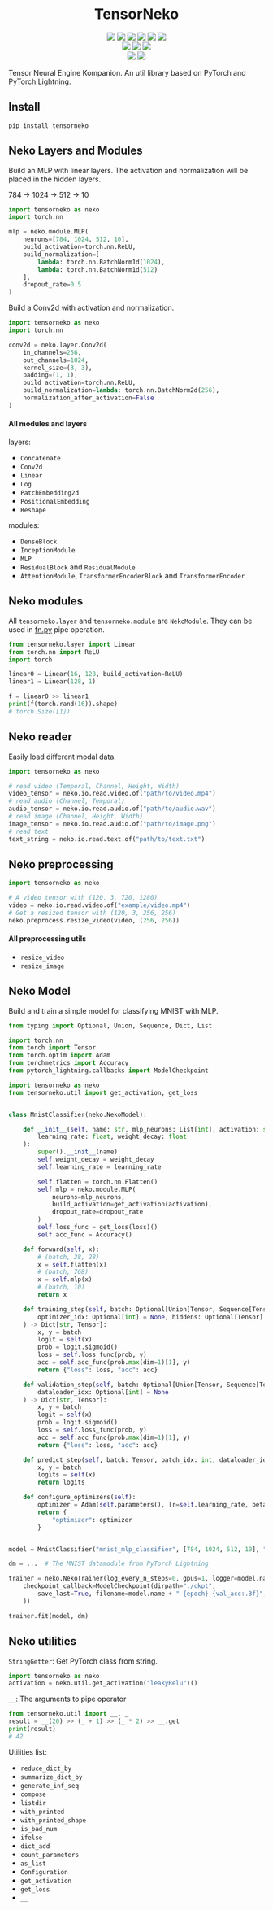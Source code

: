 <h1 style="text-align: center">TensorNeko</h1> 

<div align="center">
    <img src="https://img.shields.io/github/stars/ControlNet/tensorneko?style=flat-square">
    <img src="https://img.shields.io/github/forks/ControlNet/tensorneko?style=flat-square">
    <a href="https://github.com/ControlNet/tensorneko/issues"><img src="https://img.shields.io/github/issues/ControlNet/tensorneko?style=flat-square"></a>
    <a href="https://pypi.org/project/tensorneko/"><img src="https://img.shields.io/pypi/v/tensorneko?style=flat-square"></a>
    <a href="https://pypi.org/project/tensorneko/"><img src="https://img.shields.io/pypi/wheel/tensorneko?style=flat-square"></a>
    <img src="https://img.shields.io/github/license/ControlNet/tensorneko?style=flat-square">
</div>

<div align="center">    
    <a href="https://www.python.org/"><img src="https://img.shields.io/pypi/pyversions/tensorneko?style=flat-square"></a>
    <a href="https://pytorch.org/"><img src="https://img.shields.io/badge/PyTorch-%3E%3D1.9.0-EE4C2C?style=flat-square&logo=pytorch"></a>
    <a href="https://www.pytorchlightning.ai/"><img src="https://img.shields.io/badge/Pytorch%20Lightning-%3E%3D1.3.6-792EE5?style=flat-square&logo=pytorch-lightning"></a>
</div>

<div align="center">
    <a href="https://github.com/ControlNet/tensorneko/actions"><img src="https://img.shields.io/github/workflow/status/ControlNet/tensorneko/Unittest/dev?label=unittest&style=flat-square"></a>
    <a href="https://github.com/ControlNet/tensorneko/actions"><img src="https://img.shields.io/github/workflow/status/ControlNet/tensorneko/Release/main?label=release&style=flat-square"></a>
</div>

Tensor Neural Engine Kompanion. An util library based on PyTorch and PyTorch Lightning.

## Install

```shell
pip install tensorneko
```

## Neko Layers and Modules

Build an MLP with linear layers. The activation and normalization will be placed in the hidden layers.

784 -> 1024 -> 512 -> 10

```python
import tensorneko as neko
import torch.nn

mlp = neko.module.MLP(
    neurons=[784, 1024, 512, 10],
    build_activation=torch.nn.ReLU,
    build_normalization=[
        lambda: torch.nn.BatchNorm1d(1024),
        lambda: torch.nn.BatchNorm1d(512)
    ],
    dropout_rate=0.5
)
```

Build a Conv2d with activation and normalization.

```python
import tensorneko as neko
import torch.nn

conv2d = neko.layer.Conv2d(
    in_channels=256,
    out_channels=1024,
    kernel_size=(3, 3),
    padding=(1, 1),
    build_activation=torch.nn.ReLU,
    build_normalization=lambda: torch.nn.BatchNorm2d(256),
    normalization_after_activation=False
)
```

#### All modules and layers

layers:

- `Concatenate`
- `Conv2d`
- `Linear`
- `Log`
- `PatchEmbedding2d`
- `PositionalEmbedding`
- `Reshape`

modules:

- `DenseBlock`
- `InceptionModule`
- `MLP`
- `ResidualBlock` and `ResidualModule`
- `AttentionModule`, `TransformerEncoderBlock` and `TransformerEncoder`

## Neko modules

All `tensorneko.layer` and `tensorneko.module` are `NekoModule`. They can be used in 
[fn.py](https://github.com/kachayev/fn.py) pipe operation.

```python
from tensorneko.layer import Linear
from torch.nn import ReLU
import torch

linear0 = Linear(16, 128, build_activation=ReLU)
linear1 = Linear(128, 1)

f = linear0 >> linear1
print(f(torch.rand(16)).shape)
# torch.Size([1])
```

## Neko reader

Easily load different modal data.

```python
import tensorneko as neko

# read video (Temporal, Channel, Height, Width)
video_tensor = neko.io.read.video.of("path/to/video.mp4")
# read audio (Channel, Temporal)
audio_tensor = neko.io.read.audio.of("path/to/audio.wav")
# read image (Channel, Height, Width)
image_tensor = neko.io.read.audio.of("path/to/image.png")
# read text 
text_string = neko.io.read.text.of("path/to/text.txt")
```

## Neko preprocessing

```python
import tensorneko as neko

# A video tensor with (120, 3, 720, 1280)
video = neko.io.read.video.of("example/video.mp4")
# Get a resized tensor with (120, 3, 256, 256)
neko.preprocess.resize_video(video, (256, 256))
```

#### All preprocessing utils

- `resize_video`
- `resize_image`

## Neko Model

Build and train a simple model for classifying MNIST with MLP.

```python
from typing import Optional, Union, Sequence, Dict, List

import torch.nn
from torch import Tensor
from torch.optim import Adam
from torchmetrics import Accuracy
from pytorch_lightning.callbacks import ModelCheckpoint

import tensorneko as neko
from tensorneko.util import get_activation, get_loss


class MnistClassifier(neko.NekoModel):

    def __init__(self, name: str, mlp_neurons: List[int], activation: str, dropout_rate: float, loss: str,
        learning_rate: float, weight_decay: float
    ):
        super().__init__(name)
        self.weight_decay = weight_decay
        self.learning_rate = learning_rate

        self.flatten = torch.nn.Flatten()
        self.mlp = neko.module.MLP(
            neurons=mlp_neurons,
            build_activation=get_activation(activation),
            dropout_rate=dropout_rate
        )
        self.loss_func = get_loss(loss)()
        self.acc_func = Accuracy()

    def forward(self, x):
        # (batch, 28, 28)
        x = self.flatten(x)
        # (batch, 768)
        x = self.mlp(x)
        # (batch, 10)
        return x

    def training_step(self, batch: Optional[Union[Tensor, Sequence[Tensor]]] = None, batch_idx: Optional[int] = None,
        optimizer_idx: Optional[int] = None, hiddens: Optional[Tensor] = None
    ) -> Dict[str, Tensor]:
        x, y = batch
        logit = self(x)
        prob = logit.sigmoid()
        loss = self.loss_func(prob, y)
        acc = self.acc_func(prob.max(dim=1)[1], y)
        return {"loss": loss, "acc": acc}

    def validation_step(self, batch: Optional[Union[Tensor, Sequence[Tensor]]] = None, batch_idx: Optional[int] = None,
        dataloader_idx: Optional[int] = None
    ) -> Dict[str, Tensor]:
        x, y = batch
        logit = self(x)
        prob = logit.sigmoid()
        loss = self.loss_func(prob, y)
        acc = self.acc_func(prob.max(dim=1)[1], y)
        return {"loss": loss, "acc": acc}

    def predict_step(self, batch: Tensor, batch_idx: int, dataloader_idx: Optional[int] = None) -> Tensor:
        x, y = batch
        logits = self(x)
        return logits

    def configure_optimizers(self):
        optimizer = Adam(self.parameters(), lr=self.learning_rate, betas=(0.5, 0.9), weight_decay=self.weight_decay)
        return {
            "optimizer": optimizer
        }


model = MnistClassifier("mnist_mlp_classifier", [784, 1024, 512, 10], "ReLU", 0.5, "CrossEntropyLoss", 1e-4, 1e-4)

dm = ...  # The MNIST datamodule from PyTorch Lightning

trainer = neko.NekoTrainer(log_every_n_steps=0, gpus=1, logger=model.name, precision=32,
    checkpoint_callback=ModelCheckpoint(dirpath="./ckpt",
        save_last=True, filename=model.name + "-{epoch}-{val_acc:.3f}", monitor="val_acc", mode="max"
    ))

trainer.fit(model, dm)
```

## Neko utilities

`StringGetter`: Get PyTorch class from string.
```python
import tensorneko as neko
activation = neko.util.get_activation("leakyRelu")()
```

`__`: The arguments to pipe operator
```python
from tensorneko.util import __, _
result = __(20) >> (_ + 1) >> (_ * 2) >> __.get
print(result)
# 42
```

Utilities list:
- `reduce_dict_by`
- `summarize_dict_by`
- `generate_inf_seq`
- `compose`
- `listdir`
- `with_printed`
- `with_printed_shape`
- `is_bad_num`
- `ifelse`
- `dict_add`
- `count_parameters`
- `as_list`
- `Configuration`
- `get_activation`
- `get_loss`
- `__`

